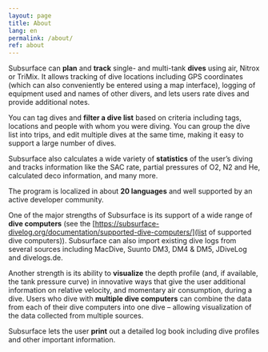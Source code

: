 ```yaml
---
layout: page
title: About
lang: en
permalink: /about/
ref: about
---
```

Subsurface can **plan** and **track** single- and multi-tank **dives** using air, Nitrox or TriMix. It allows tracking of dive locations including GPS coordinates (which can also conveniently be entered using a map interface), logging of equipment used and names of other divers, and lets users rate dives and provide additional notes.

You can tag dives and **filter a dive list** based on criteria including tags, locations and people with whom you were diving. You can group the dive list into trips, and edit multiple dives at the same time, making it easy to support a large number of dives.

Subsurface also calculates a wide variety of **statistics** of the user’s diving and tracks information like the SAC rate, partial pressures of O2, N2 and He, calculated deco information, and many more.

The program is localized in about **20 languages** and well supported by an active developer community.

One of the major strengths of Subsurface is its support of a wide range of **dive computers** (see the [https://subsurface-divelog.org/documentation/supported-dive-computers/](list of supported dive computers)). Subsurface can also import existing dive logs from several sources including MacDive, Suunto DM3, DM4 & DM5, JDiveLog and divelogs.de.

Another strength is its ability to **visualize** the depth profile (and, if available, the tank pressure curve) in innovative ways that give the user additional information on relative velocity, and momentary air consumption, during a dive. Users who dive with **multiple dive computers** can combine the data from each of their dive computers into one dive – allowing visualization of the data collected from multiple sources.

Subsurface lets the user **print** out a detailed log book including dive profiles and other important information.
